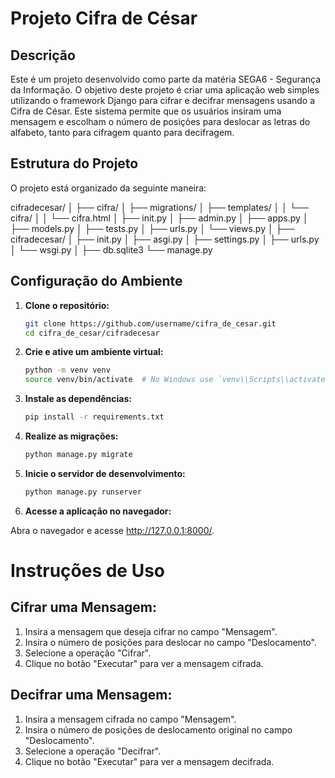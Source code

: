 # Projeto Cifra de César

## Descrição

Este é um projeto desenvolvido como parte da matéria SEGA6 - Segurança da Informação. O objetivo deste projeto é criar uma aplicação web simples utilizando o framework Django para cifrar e decifrar mensagens usando a Cifra de César. Este sistema permite que os usuários insiram uma mensagem e escolham o número de posições para deslocar as letras do alfabeto, tanto para cifragem quanto para decifragem.

## Estrutura do Projeto

O projeto está organizado da seguinte maneira:

cifradecesar/
│
├── cifra/
│ ├── migrations/
│ ├── templates/
│ │ └── cifra/
│ │ └── cifra.html
│ ├── init.py
│ ├── admin.py
│ ├── apps.py
│ ├── models.py
│ ├── tests.py
│ ├── urls.py
│ └── views.py
│
├── cifradecesar/
│ ├── init.py
│ ├── asgi.py
│ ├── settings.py
│ ├── urls.py
│ └── wsgi.py
│
├── db.sqlite3
└── manage.py




## Configuração do Ambiente

1. **Clone o repositório:**

   ```bash
   git clone https://github.com/username/cifra_de_cesar.git
   cd cifra_de_cesar/cifradecesar

2. **Crie e ative um ambiente virtual:**

    ```bash
    python -m venv venv
    source venv/bin/activate  # No Windows use `venv\\Scripts\\activate`


3. **Instale as dependências:**

   ```bash
   pip install -r requirements.txt


4. **Realize as migrações:**

   ```bash
   python manage.py migrate


5. **Inicie o servidor de desenvolvimento:**

   ```bash
   python manage.py runserver


6. **Acesse a aplicação no navegador:**

Abra o navegador e acesse http://127.0.0.1:8000/.


# Instruções de Uso

## Cifrar uma Mensagem:
1. Insira a mensagem que deseja cifrar no campo "Mensagem".
2. Insira o número de posições para deslocar no campo "Deslocamento".
3. Selecione a operação "Cifrar".
4. Clique no botão "Executar" para ver a mensagem cifrada.

## Decifrar uma Mensagem:
1. Insira a mensagem cifrada no campo "Mensagem".
2. Insira o número de posições de deslocamento original no campo "Deslocamento".
3. Selecione a operação "Decifrar".
4. Clique no botão "Executar" para ver a mensagem decifrada.
